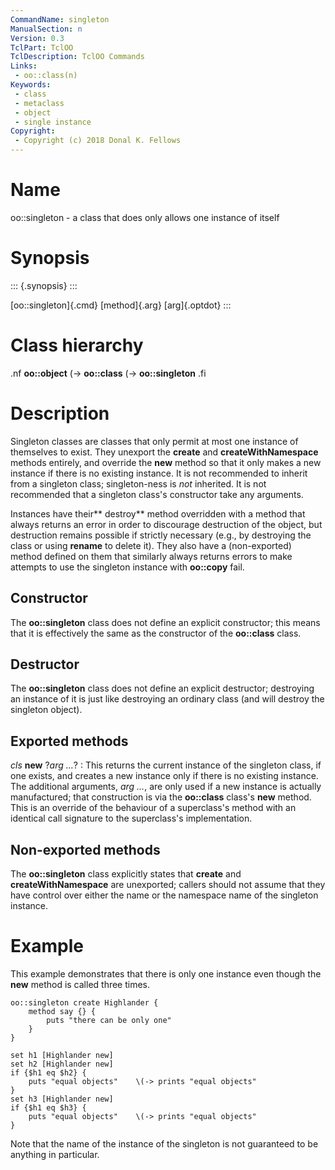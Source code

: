 ```yaml
---
CommandName: singleton
ManualSection: n
Version: 0.3
TclPart: TclOO
TclDescription: TclOO Commands
Links:
 - oo::class(n)
Keywords:
 - class
 - metaclass
 - object
 - single instance
Copyright:
 - Copyright (c) 2018 Donal K. Fellows
---
```


# Name

oo::singleton - a class that does only allows one instance of itself

# Synopsis

::: {.synopsis} :::


[oo::singleton]{.cmd} [method]{.arg} [arg]{.optdot}
:::

# Class hierarchy

.nf **oo::object**    \(-> **oo::class**        \(-> **oo::singleton** .fi

# Description

Singleton classes are classes that only permit at most one instance of themselves to exist. They unexport the **create** and **createWithNamespace** methods entirely, and override the **new** method so that it only makes a new instance if there is no existing instance.  It is not recommended to inherit from a singleton class; singleton-ness is *not* inherited. It is not recommended that a singleton class's constructor take any arguments.

Instances have their** destroy** method overridden with a method that always returns an error in order to discourage destruction of the object, but destruction remains possible if strictly necessary (e.g., by destroying the class or using **rename** to delete it). They also have a (non-exported) **<cloned>** method defined on them that similarly always returns errors to make attempts to use the singleton instance with **oo::copy** fail.

## Constructor

The **oo::singleton** class does not define an explicit constructor; this means that it is effectively the same as the constructor of the **oo::class** class.

## Destructor

The **oo::singleton** class does not define an explicit destructor; destroying an instance of it is just like destroying an ordinary class (and will destroy the singleton object).

## Exported methods

*cls* **new** ?*arg ...*?
: This returns the current instance of the singleton class, if one exists, and creates a new instance only if there is no existing instance. The additional arguments, *arg ...*, are only used if a new instance is actually manufactured; that construction is via the **oo::class** class's **new** method.
    This is an override of the behaviour of a superclass's method with an identical call signature to the superclass's implementation.


## Non-exported methods

The **oo::singleton** class explicitly states that **create** and **createWithNamespace** are unexported; callers should not assume that they have control over either the name or the namespace name of the singleton instance.

# Example

This example demonstrates that there is only one instance even though the **new** method is called three times.

```
oo::singleton create Highlander {
    method say {} {
        puts "there can be only one"
    }
}

set h1 [Highlander new]
set h2 [Highlander new]
if {$h1 eq $h2} {
    puts "equal objects"    \(-> prints "equal objects"
}
set h3 [Highlander new]
if {$h1 eq $h3} {
    puts "equal objects"    \(-> prints "equal objects"
}
```

Note that the name of the instance of the singleton is not guaranteed to be anything in particular.

